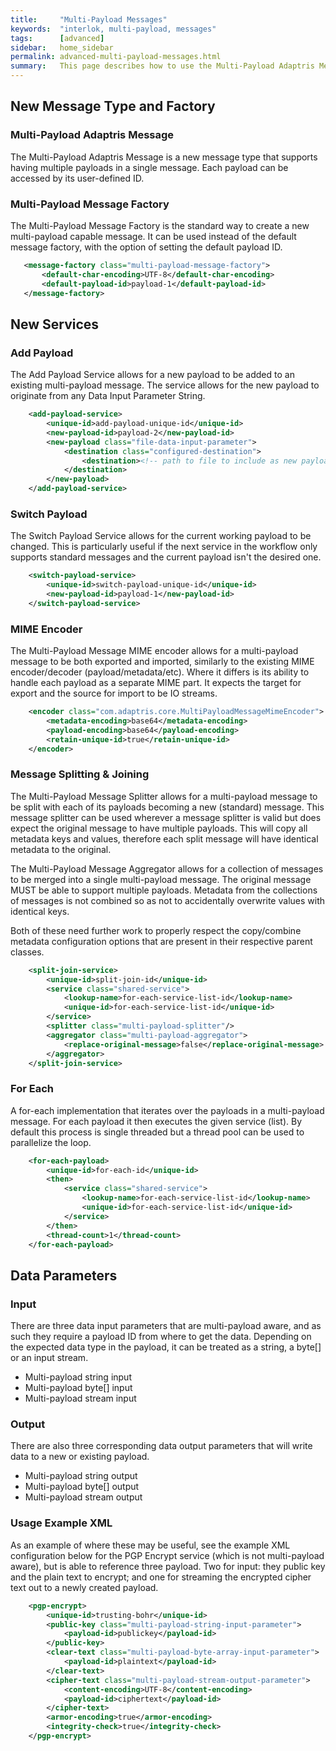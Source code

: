 ```yaml
---
title:     "Multi-Payload Messages"
keywords:  "interlok, multi-payload, messages"
tags:      [advanced]
sidebar:   home_sidebar
permalink: advanced-multi-payload-messages.html
summary:   This page describes how to use the Multi-Payload Adaptris Message
---
```


## New Message Type and Factory

### Multi-Payload Adaptris Message

The Multi-Payload Adaptris Message is a new message type that supports
having multiple payloads in a single message. Each payload can be
accessed by its user-defined ID.

### Multi-Payload Message Factory

The Multi-Payload Message Factory is the standard way to create a new
multi-payload capable message. It can be used instead of the default
message factory, with the option of setting the default payload ID.

```xml
   <message-factory class="multi-payload-message-factory">
       <default-char-encoding>UTF-8</default-char-encoding>
       <default-payload-id>payload-1</default-payload-id>
   </message-factory>
```

## New Services

### Add Payload

The Add Payload Service allows for a new payload to be added to an
existing multi-payload message. The service allows for the new payload
to originate from any Data Input Parameter String.

```xml
    <add-payload-service>
        <unique-id>add-payload-unique-id</unique-id>
        <new-payload-id>payload-2</new-payload-id>
        <new-payload class="file-data-input-parameter">
            <destination class="configured-destination">
                <destination><!-- path to file to include as new payload --></destination>
            </destination>
        </new-payload>
    </add-payload-service>
```

### Switch Payload

The Switch Payload Service allows for the current working payload to be
changed. This is particularly useful if the next service in the workflow
only supports standard messages and the current payload isn't the
desired one.

```xml
    <switch-payload-service>
        <unique-id>switch-payload-unique-id</unique-id>
        <new-payload-id>payload-1</new-payload-id>
    </switch-payload-service>
```

### MIME Encoder

The Multi-Payload Message MIME encoder allows for a multi-payload
message to be both exported and imported, similarly to the existing MIME
encoder/decoder (payload/metadata/etc). Where it differs is its ability
to handle each payload as a separate MIME part. It expects the target
for export and the source for import to be IO streams.

```xml
    <encoder class="com.adaptris.core.MultiPayloadMessageMimeEncoder">
        <metadata-encoding>base64</metadata-encoding>
        <payload-encoding>base64</payload-encoding>
        <retain-unique-id>true</retain-unique-id>
    </encoder>
```

### Message Splitting & Joining

The Multi-Payload Message Splitter allows for a multi-payload message to
be split with each of its payloads becoming a new (standard) message.
This message splitter can be used wherever a message splitter is valid
but does expect the original message to have multiple payloads. This
will copy all metadata keys and values, therefore each split message
will have identical metadata to the original.

The Multi-Payload Message Aggregator allows for a collection of messages
to be merged into a single multi-payload message. The original message
MUST be able to support multiple payloads. Metadata from the collections
of messages is not combined so as not to accidentally overwrite values
with identical keys.

Both of these need further work to properly respect the copy/combine
metadata configuration options that are present in their respective
parent classes.

```xml
    <split-join-service>
        <unique-id>split-join-id</unique-id>
        <service class="shared-service">
            <lookup-name>for-each-service-list-id</lookup-name>
            <unique-id>for-each-service-list-id</unique-id>
        </service>
        <splitter class="multi-payload-splitter"/>
        <aggregator class="multi-payload-aggregator">
            <replace-original-message>false</replace-original-message>
        </aggregator>
    </split-join-service>
```


### For Each

A for-each implementation that iterates over the payloads in a
multi-payload message. For each payload it then executes the given
service (list). By default this process is single threaded but a thread
pool can be used to parallelize the loop.

```xml
    <for-each-payload>
        <unique-id>for-each-id</unique-id>
        <then>
            <service class="shared-service">
                <lookup-name>for-each-service-list-id</lookup-name>
                <unique-id>for-each-service-list-id</unique-id>
            </service>
        </then>
        <thread-count>1</thread-count>
    </for-each-payload>
```

## Data Parameters

### Input

There are three data input parameters that are multi-payload aware, and
as such they require a payload ID from where to get the data. Depending
on the expected data type in the payload, it can be treated as a string,
a byte[] or an input stream.

* Multi-payload string input
* Multi-payload byte[] input
* Multi-payload stream input

### Output

There are also three corresponding data output parameters that will
write data to a new or existing payload.

* Multi-payload string output
* Multi-payload byte[] output
* Multi-payload stream output

### Usage Example XML

As an example of where these may be useful, see the example XML
configuration below for the PGP Encrypt service (which is not
multi-payload aware), but is able to reference three payload. Two for
input: they public key and the plain text to encrypt; and one for
streaming the encrypted cipher text out to a newly created payload.

```xml
    <pgp-encrypt>
        <unique-id>trusting-bohr</unique-id>
        <public-key class="multi-payload-string-input-parameter">
            <payload-id>publickey</payload-id>
        </public-key>
        <clear-text class="multi-payload-byte-array-input-parameter">
            <payload-id>plaintext</payload-id>
        </clear-text>
        <cipher-text class="multi-payload-stream-output-parameter">
            <content-encoding>UTF-8</content-encoding>
            <payload-id>ciphertext</payload-id>
        </cipher-text>
        <armor-encoding>true</armor-encoding>
        <integrity-check>true</integrity-check>
    </pgp-encrypt>
```
